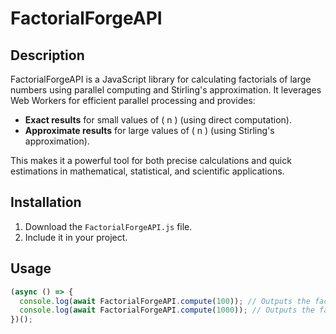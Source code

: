 # FactorialForgeAPI

## Description
FactorialForgeAPI is a JavaScript library for calculating factorials of large numbers using parallel computing and Stirling's approximation. It leverages Web Workers for efficient parallel processing and provides:
- **Exact results** for small values of \( n \) (using direct computation).
- **Approximate results** for large values of \( n \) (using Stirling's approximation).

This makes it a powerful tool for both precise calculations and quick estimations in mathematical, statistical, and scientific applications.

## Installation
1. Download the `FactorialForgeAPI.js` file.
2. Include it in your project.

## Usage
```javascript
(async () => {
  console.log(await FactorialForgeAPI.compute(100)); // Outputs the factorial of 100
  console.log(await FactorialForgeAPI.compute(1000)); // Outputs the factorial of 1000
})();